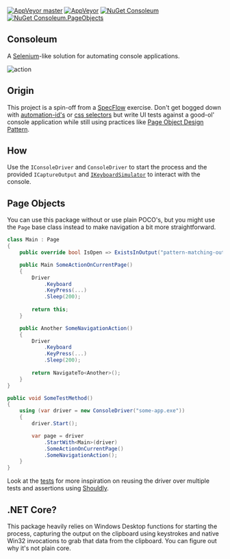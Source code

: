 [![AppVeyor master](https://img.shields.io/appveyor/ci/riezebosch/consoleum/master.svg)](https://ci.appveyor.com/project/riezebosch/consoleum?branch=master)
[![AppVeyor](https://img.shields.io/appveyor/ci/riezebosch/consoleum.svg)](https://ci.appveyor.com/project/riezebosch/consoleum)
[![NuGet Consoleum](https://img.shields.io/nuget/v/Consoleum.svg)](https://www.nuget.org/packages/Consoleum/)
[![NuGet Consoleum.PageObjects](https://img.shields.io/nuget/v/Consoleum.PageObjects.svg)](https://www.nuget.org/packages/Consoleum.PageObjects/)

## Consoleum

A [Selenium](http://www.seleniumhq.org/)-like solution for automating console applications.

![action](action.gif?raw=true)

## Origin

This project is a spin-off from a [SpecFlow](http://specflow.org/) exercise. Don't get bogged down with [automation-id's](https://docs.microsoft.com/en-us/dotnet/framework/ui-automation/use-the-automationid-property) or [css selectors](https://www.w3schools.com/cssref/css_selectors.asp) but write UI tests against a good-ol' console application while still using practices like [Page Object Design Pattern](http://www.seleniumhq.org/docs/06_test_design_considerations.jsp#page-object-design-pattern).

## How

Use the `IConsoleDriver` and `ConsoleDriver` to start the process and the provided `ICaptureOutput` and [`IKeyboardSimulator`](https://github.com/michaelnoonan/inputsimulator) to interact with the console.

## Page Objects

You can use this package without or use plain POCO's, but you might use the `Page` base class instead to make navigation a bit more straightforward.

```cs
class Main : Page
{
    public override bool IsOpen => ExistsInOutput("pattern-matching-output-on-this-page");

    public Main SomeActionOnCurrentPage()
    {
        Driver
            .Keyboard
            .KeyPress(...)
            .Sleep(200);
        
        return this;
    }

    public Another SomeNavigationAction()
    {
        Driver
            .Keyboard
            .KeyPress(...)
            .Sleep(200);
        
        return NavigateTo<Another>();
    }
}
```

```cs
public void SomeTestMethod()
{
    using (var driver = new ConsoleDriver("some-app.exe"))
    {
        driver.Start();

        var page = driver
            .StartWith<Main>(driver)
            .SomeActionOnCurrentPage()
            .SomeNavigationAction();
    }
}
```

Look at the [tests](Consoleum.PageObjects.Tests) for more inspiration on reusing the driver over multiple tests and assertions using [Shouldly](https://www.nuget.org/packages/Shouldly/).

## .NET Core?

This package heavily relies on Windows Desktop functions for starting the process, capturing the output on the clipboard using keystrokes and native Win32 invocations to grab that data from the clipboard. You can figure out why it's not plain core.